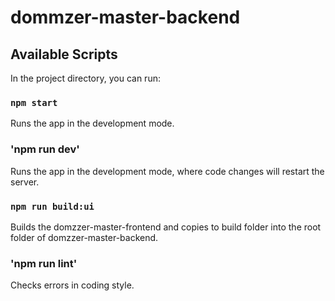 # dommzer-master-backend

## Available Scripts

In the project directory, you can run:

### `npm start`

Runs the app in the development mode.

### 'npm run dev'

Runs the app in the development mode, where code changes will restart the server.

### `npm run build:ui`

Builds the domzzer-master-frontend and copies to build folder into the root folder of domzzer-master-backend.

### 'npm run lint'

Checks errors in coding style.

